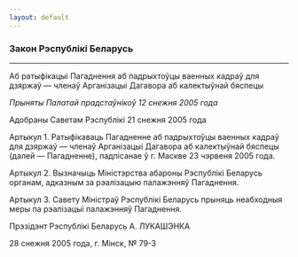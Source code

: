 ```yaml
---
layout: default
---
```


### Закон Рэспублікі Беларусь

****

<span class="underline"></span>

Аб ратыфікацыі Пагаднення аб падрыхтоўцы ваенных кадраў для дзяржаў —
членаў Арганізацыі Дагавора аб калектыўнай бяспецы

*Прыняты Палатай прадстаўнікоў 12 снежня 2005 года*

Адобраны Саветам Рэспублікі 21 снежня 2005 года

Артыкул 1. Ратыфікаваць Пагадненне аб падрыхтоўцы ваенных кадраў для
дзяржаў — членаў Арганізацыі Дагавора аб калектыўнай бяспецы (далей
— Пагадненне), падпісанае ў г. Маскве 23 чэрвеня 2005 года.

Артыкул 2. Вызначыць Міністэрства абароны Рэспублікі Беларусь органам,
адказным за рэалізацыю палажэнняў Пагаднення.

Артыкул 3. Савету Міністраў Рэспублікі Беларусь прыняць неабходныя меры
па рэалізацыі палажэнняў Пагаднення.

Прэзідэнт Рэспублікі Беларусь А. ЛУКАШЭНКА

28 снежня 2005 года, г. Мінск, № 79-З
